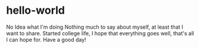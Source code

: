 # hello-world
No Idea what I'm doing
Nothing much to say about myself, at least that I want to share. Started college life, I hope that everything goes well, that's all I can hope for.
Have a good day!
